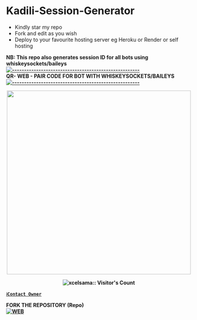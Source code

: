 # Kadili-Session-Generator
- Kindly star my repo
- Fork and edit as you wish
- Deploy to your favourite hosting server eg Heroku or Render or self hosting

<strong>NB:<strong/> This repo also generates session ID for all bots using whiskeysockets/baileys
[![-----------------------------------------------------](https://raw.githubusercontent.com/andreasbm/readme/master/assets/lines/colored.png)](#table-of-contents)
<br/>QR- WEB - PAIR CODE FOR BOT WITH WHISKEYSOCKETS/BAILEYS
[![-----------------------------------------------------](https://raw.githubusercontent.com/andreasbm/readme/master/assets/lines/colored.png)](#table-of-contents)
<p align="center">
   <a href="https://github.com/Itxxwasi">
    <img src="https://telegra.ph/file/da95ed969f943e4d61ca8.jpg" width="500">
     
</a>
 <p align="center"><img src="https://www.google.com/imgres?q=kd%20logo&imgurl=https%3A%2F%2Fmedia.istockphoto.com%2Fid%2F1318590564%2Fvector%2Fcreative-kd-logo-design-kd-letter-logo-with-modern-trendy-kd-modern-logo-vector.jpg%3Fs%3D612x612%26w%3D0%26k%3D20%26c%3DeTlOC3IBOW4_u_JUsbpcRilt8aglgI1lTf5mw4FdXFQ%3D&imgrefurl=https%3A%2F%2Fwww.istockphoto.com%2Fillustrations%2Fkd-logo&docid=_vyxc2JN2eL1IM&tbnid=gOEjJgPoFBa1OM&vet=12ahUKEwiD8Liey_SLAxVDh_0HHQFqCiEQM3oECHgQAA..i&w=612&h=490&hcb=2&ved=2ahUKEwiD8Liey_SLAxVDh_0HHQFqCiEQM3oECHgQAA" alt="xcelsama:: Visitor's Count" /></p>



[`ℹ️Contact Owner`](https://wa.me/255655126245)

FORK THE REPOSITORY (Repo) 
    <br>
<a href="https://github.com/termuxboy-255/kadili-session"><img title="WEB" src="https://img.shields.io/badge/FORK Wasi-QR?color=black&style=for-the-badge&logo=stackshare"></a>



